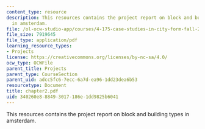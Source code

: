 ```yaml
---
content_type: resource
description: This resources contains the project report on block and building types
  in amsterdam.
file: /ol-ocw-studio-app/courses/4-175-case-studies-in-city-form-fall-2005/340260e888493017186e1dd9825b6041_chapter2.pdf
file_size: 7919645
file_type: application/pdf
learning_resource_types:
- Projects
license: https://creativecommons.org/licenses/by-nc-sa/4.0/
ocw_type: OCWFile
parent_title: Projects
parent_type: CourseSection
parent_uid: adcc5fc6-7ecc-6a7d-ea96-1dd23dea6b53
resourcetype: Document
title: chapter2.pdf
uid: 340260e8-8849-3017-186e-1dd9825b6041
---
```

This resources contains the project report on block and building types in amsterdam.